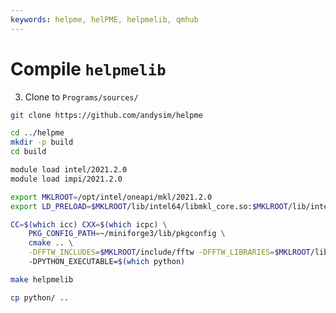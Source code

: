 ```yaml
---
keywords: helpme, helPME, helpmelib, qmhub
---
```


# Compile `helpmelib` 

3. Clone [](https://github.com/andysim/helpme) to `Programs/sources/`

```bash
git clone https://github.com/andysim/helpme

cd ../helpme
mkdir -p build
cd build

module load intel/2021.2.0
module load impi/2021.2.0

export MKLROOT=/opt/intel/oneapi/mkl/2021.2.0
export LD_PRELOAD=$MKLROOT/lib/intel64/libmkl_core.so:$MKLROOT/lib/intel64/libmkl_sequential.so

CC=$(which icc) CXX=$(which icpc) \
    PKG_CONFIG_PATH=~/miniforge3/lib/pkgconfig \
    cmake .. \
    -DFFTW_INCLUDES=$MKLROOT/include/fftw -DFFTW_LIBRARIES=$MKLROOT/lib/intel64
    -DPYTHON_EXECUTABLE=$(which python)

make helpmelib

cp python/ ..
```
